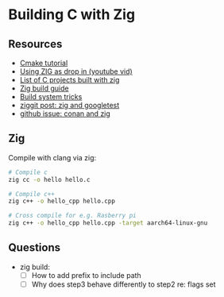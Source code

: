# Building C with Zig

## Resources

- [Cmake tutorial](https://cmake.org/cmake/help/latest/guide/tutorial/index.html)
- [Using ZIG as drop in (youtube vid)](https://www.youtube.com/watch?v=kuZIzL0K4o4)
- [List of C projects built with zig](https://github.com/allyourcodebase/zlib)
- [Zig build guide](https://ziglang.org/learn/build-system)
- [Build system tricks](https://ziggit.dev/t/build-system-tricks/3531)
- [ziggit post: zig and googletest](https://ziggit.dev/t/use-zig-to-test-c-cpp-files-with-gtest/6608/6)
- [github issue: conan and zig](https://github.com/conan-io/conan/issues/13604)

## Zig

Compile with clang via zig:
```bash
# Compile c
zig cc -o hello hello.c

# Compile c++
zig c++ -o hello_cpp hello.cpp

# Cross compile for e.g. Rasberry pi
zig c++ -o hello_cpp hello.cpp -target aarch64-linux-gnu
```

## Questions

- zig build:
    - [ ] How to add prefix to include path
    - [ ] Why does step3 behave differently to step2 re: flags set
